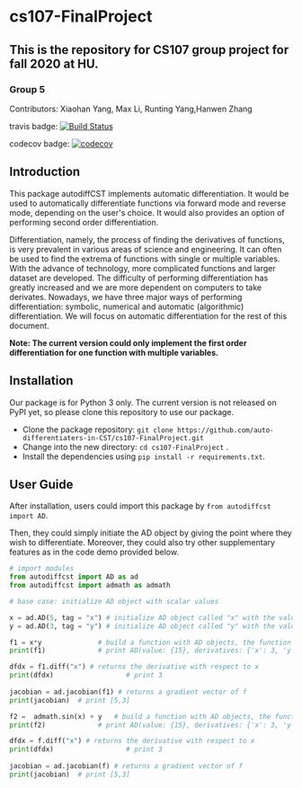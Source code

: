 # cs107-FinalProject
## This is the repository for CS107 group project for fall 2020 at HU.
### Group 5
Contributors: Xiaohan Yang, Max Li, Runting Yang,Hanwen Zhang

travis badge:
[![Build Status](https://travis-ci.com/auto-differentiaters-in-CST/cs107-FinalProject.svg?token=AjVcVSqkqdiJgwaimWYR&branch=master)](https://travis-ci.com/auto-differentiaters-in-CST/cs107-FinalProject)

codecov badge:
[![codecov](https://codecov.io/gh/auto-differentiaters-in-CST/cs107-FinalProject/branch/master/graph/badge.svg?token=US1Y8Z9OE0)](https://codecov.io/gh/auto-differentiaters-in-CST/cs107-FinalProject)


## Introduction
This package autodiffCST implements automatic differentiation. It would be used to automatically differentiate functions via forward mode and reverse mode, depending on the user's choice. It would also provides an option of performing second order differentiation. 

Differentiation, namely, the process of finding the derivatives of functions, is very prevalent in various areas of science and engineering. It can often be used to find the extrema of functions with single or multiple variables. With the advance of technology, more complicated functions and larger dataset are developed. The difficulty of performing differentiation has greatly increased and we are more dependent on computers to take derivates. Nowadays, we have three major ways of performing differentiation: symbolic, numerical and automatic (algorithmic) differentiation. We will focus on automatic differentiation for the rest of this document.

**Note: The current version could only implement the first order differentiation for one function with multiple variables.**

## Installation

Our package is for Python 3 only. The current version is not released on PyPI yet, so please clone this repository to use our package. 

* Clone the package repository: ```git clone https://github.com/auto-differentiaters-in-CST/cs107-FinalProject.git```
* Change into the new directory: ```cd cs107-FinalProject``` .
* Install the dependencies using ```pip install -r requirements.txt```.

## User Guide

After installation, users could import this package by ```from autodiffcst import AD```.

Then, they could simply initiate the AD object by giving the point where they wish to differentiate. Moreover, they could also try other supplementary features as in the code demo provided below.

``` python
# import modules
from autodiffcst import AD as ad
from autodiffcst import admath as admath

# base case: initialize AD object with scalar values

x = ad.AD(5, tag = "x") # initialize AD object called "x" with the value 5
y = ad.AD(3, tag = "y") # initialize AD object called "y" with the value 3

f1 = x*y              # build a function with AD objects, the function will also be an AD object
print(f1)             # print AD(value: {15}, derivatives: {'x': 3, 'y': 5})

dfdx = f1.diff("x") # returns the derivative with respect to x
print(dfdx)                  # print 3
 
jacobian = ad.jacobian(f1) # returns a gradient vector of f
print(jacobian)  # print [5,3]

f2 =  admath.sin(x) + y   # build a function with AD objects, the function will also be an AD object
print(f2)             # print AD(value: {15}, derivatives: {'x': 3, 'y': 5})

dfdx = f.diff("x") # returns the derivative with respect to x
print(dfdx)                  # print 3
 
jacobian = ad.jacobian(f) # returns a gradient vector of f
print(jacobian)  # print [5,3]
```